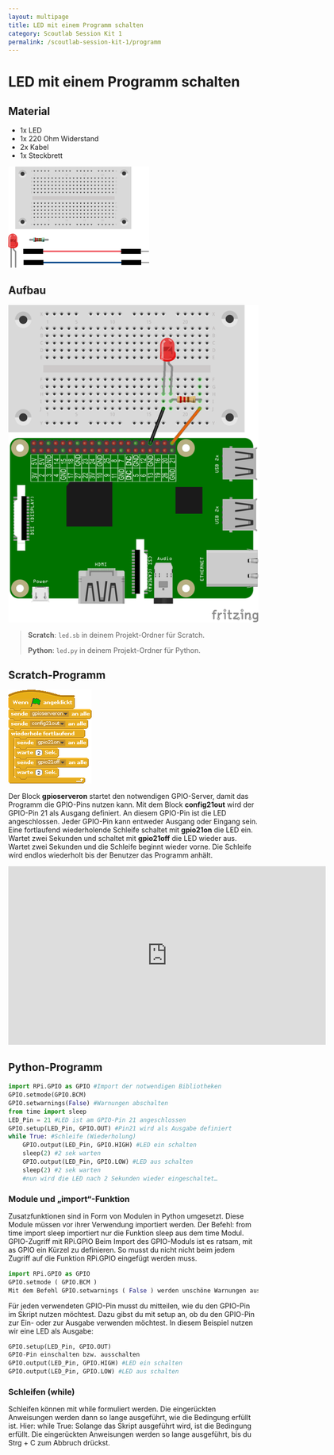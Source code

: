 ```yaml
---
layout: multipage
title: LED mit einem Programm schalten
category: Scoutlab Session Kit 1
permalink: /scoutlab-session-kit-1/programm
---
```

# LED mit einem Programm schalten
## Material
* 1x LED
* 1x 220 Ohm Widerstand
* 2x Kabel
* 1x Steckbrett

![Material: LED mit einem Programm schalten](images/material_led1.png)

<div style="page-break-after: always;"></div>

## Aufbau
![Aufbau: LED mit einem Programm schalten](images/led2_Steckplatine_gpio.png)


>**Scratch**: `led.sb` in deinem Projekt-Ordner für Scratch.
>
>**Python**: `led.py` in deinem Projekt-Ordner für Python.

<div style="page-break-after: always;"></div>

## Scratch-Programm

![](images/scratch_led.png)

Der Block **gpioserveron**  startet den notwendigen GPIO-Server, damit das Programm die GPIO-Pins nutzen kann. Mit dem Block **config21out** wird der GPIO-Pin 21 als Ausgang definiert. An diesem GPIO-Pin ist die LED angeschlossen. Jeder GPIO-Pin kann entweder Ausgang oder Eingang sein. Eine fortlaufend wiederholende Schleife schaltet mit **gpio21on** die LED ein. Wartet zwei Sekunden und schaltet mit **gpio21off** die LED wieder aus. Wartet zwei Sekunden und die Schleife beginnt wieder vorne. Die Schleife wird endlos wiederholt bis der Benutzer das Programm anhält.
<div class="hidden-print" style="margin-top:1em;">
<iframe src="https://player.vimeo.com/video/224094828" width="640" height="360" frameborder="0" webkitallowfullscreen mozallowfullscreen allowfullscreen></iframe></div>


## Python-Programm

```python
import RPi.GPIO as GPIO #Import der notwendigen Bibliotheken
GPIO.setmode(GPIO.BCM)
GPIO.setwarnings(False) #Warnungen abschalten
from time import sleep
LED_Pin = 21 #LED ist am GPIO-Pin 21 angeschlossen
GPIO.setup(LED_Pin, GPIO.OUT) #Pin21 wird als Ausgabe definiert
while True: #Schleife (Wiederholung)
    GPIO.output(LED_Pin, GPIO.HIGH) #LED ein schalten
    sleep(2) #2 sek warten
    GPIO.output(LED_Pin, GPIO.LOW) #LED aus schalten
    sleep(2) #2 sek warten
    #nun wird die LED nach 2 Sekunden wieder eingeschaltet…
```

### Module und „import“-Funktion
Zusatzfunktionen sind in Form von Modulen in Python umgesetzt. Diese Module müssen vor ihrer Verwendung importiert werden. Der Befehl: from time import sleep importiert nur die Funktion sleep aus dem time Modul.
GPIO-Zugriff mit RPi.GPIO
Beim Import des GPIO-Moduls ist es ratsam, mit as GPIO ein Kürzel zu definieren.
So musst du nicht nicht beim jedem Zugriff auf die Funktion RPi.GPIO eingefügt werden muss.
```python
import RPi.GPIO as GPIO
GPIO.setmode ( GPIO.BCM )
Mit dem Befehl GPIO.setwarnings ( False ) werden unschöne Warnungen ausgeblendet.
```
Für jeden verwendeten GPIO-Pin musst du mitteilen, wie du den GPIO-Pin im Skript nutzen möchtest. Dazu gibst du mit setup an, ob du den GPIO-Pin zur Ein- oder zur Ausgabe verwenden möchtest. In diesem Beispiel nutzen wir eine LED als Ausgabe:
```python
GPIO.setup(LED_Pin, GPIO.OUT)
GPIO-Pin einschalten bzw. ausschalten
GPIO.output(LED_Pin, GPIO.HIGH) #LED ein schalten
GPIO.output(LED_Pin, GPIO.LOW) #LED aus schalten
```
### Schleifen (while)
Schleifen können mit while formuliert werden. Die eingerückten Anweisungen werden dann so lange ausgeführt, wie die Bedingung erfüllt ist.
Hier: while True: Solange das Skript ausgeführt wird, ist die Bedingung erfüllt. Die eingerückten Anweisungen werden so lange ausgeführt, bis du Strg + C zum Abbruch drückst.
